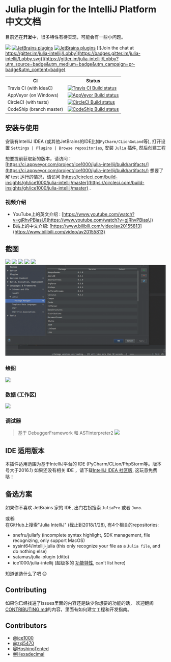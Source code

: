 # Julia plugin for the IntelliJ Platform 中文文档

目前还在**开发**中，很多特性有待实现，可能会有一些小问题。

[![](https://tinyurl.com/y9e4n2zh)](https://github.com/ice1000/julia-intellij)
[![JetBrains plugins](https://img.shields.io/jetbrains/plugin/v/10413-julia.svg)](https://plugins.jetbrains.com/plugin/10413-julia)
[![JetBrains plugins](https://img.shields.io/jetbrains/plugin/d/10413-julia.svg)](https://plugins.jetbrains.com/plugin/10413-julia)
[![Join the chat at https://gitter.im/julia-intellij/Lobby](https://badges.gitter.im/julia-intellij/Lobby.svg)](https://gitter.im/julia-intellij/Lobby?utm_source=badge&utm_medium=badge&utm_campaign=pr-badge&utm_content=badge)

<table>
  <tr>
    <th>CI</th>
    <th>Status</th>
  </tr>
  <tr>
    <td>Travis CI (with IdeaC)</td>
    <td><a href="https://travis-ci.org/ice1000/julia-intellij"><img src="https://travis-ci.org/ice1000/julia-intellij.svg" alt="Travis CI Build status"></a></td>
  </tr>
  <tr>
    <td>AppVeyor (on Windows)</td>
    <td><a href="https://ci.appveyor.com/project/ice1000/julia-intellij"><img src="https://ci.appveyor.com/api/projects/status/jboqu7yt2vhqpmfr?svg=true" alt="AppVeyor Build status"></a></td>
  </tr>
  <tr>
    <td>CircleCI (with tests)</td>
    <td><a href="https://circleci.com/gh/ice1000/julia-intellij"><img src="https://circleci.com/gh/ice1000/julia-intellij.svg?style=svg" alt="CircleCI Build status"></a></td>
  </tr>
  <tr>
    <td>CodeShip (branch master)</td>
    <td><a href="https://app.codeship.com/projects/270342"><img src="https://app.codeship.com/projects/4c89a940-ec81-0135-9688-6eaa099eb415/status?branch=master" alt="CodeShip Build status"></a></td>
  </tr>
</table>
<p>

## 安装与使用

安装有IntelliJ IDEA (或其他JetBrains的IDE比如`PyCharm/CLionGoLand`等),
打开设置 `Settings | Plugins | Browse repositories`,
安装 `Julia` 插件, 然后创建工程


想要提前获取新的版本，请访问：[https://ci.appveyor.com/project/ice1000/julia-intellij/build/artifacts/](https://ci.appveyor.com/project/ice1000/julia-intellij/build/artifacts/)
想要了解 test 运行的情况，请访问 [https://circleci.com/build-insights/gh/ice1000/julia-intellij/master](https://circleci.com/build-insights/gh/ice1000/julia-intellij/master) .

### 视频介绍

+ YouTube上的英文介绍 : [https://www.youtube.com/watch?v=gjRhvPBiasU](https://www.youtube.com/watch?v=gjRhvPBiasU)
+ B站上的中文介绍: [https://www.bilibili.com/video/av20155813](https://www.bilibili.com/video/av20155813)

## 截图 

![](https://plugins.jetbrains.com/files/10413/screenshot_17880.png)
![](https://plugins.jetbrains.com/files/10413/screenshot_17879.png)
![](https://plugins.jetbrains.com/files/10413/screenshot_17881.png)
![](https://plugins.jetbrains.com/files/10413/screenshot_17891.png)
![](https://plugins.jetbrains.com/files/10413/screenshot_17932.png)
![](https://github.com/zxj5470/julia-intellij-docs-cn/blob/master/screenshots/pkg-manager.gif?raw=true)
### 绘图
![](https://user-images.githubusercontent.com/20026798/49950430-c72f1780-ff32-11e8-8498-68ebcad8c4b5.gif)

### 数据 (工作区)
![](https://user-images.githubusercontent.com/20026798/50019689-91f7f780-000e-11e9-85ce-ab602cab6505.png)

### 调试器
> 基于 DebuggerFramework 和 ASTInterpreter2
![](https://user-images.githubusercontent.com/20026798/50418049-670a7080-0864-11e9-96cf-d0ebc5b26431.gif)

## IDE 适用版本

本插件适用范围为基于IntelliJ平台的 IDE (PyCharm/CLion/PhpStorm等。版本号大于2016.1)
如果还没有相关 IDE ，请下载[IntelliJ IDEA 社区版](https://www.jetbrains.com/idea/), 这玩意免费哒！

## 备选方案

如果你不喜欢 JetBrains 家的 IDE, 出门右拐搜索 `JuliaPro` 或者 `Juno`.

或者:<br/>
在GitHub上搜索"Julia IntelliJ" (截止到2018/1/28),
有4个相关的repositories:

+ snefru/juliafy (incomplete syntax highlight, SDK management, file recognizing, only support MacOS)
+ sysint64/intellij-julia (this only recognize your file as a `Julia file`, and do nothing else)
+ satamas/julia-plugin (ditto)
+ ice1000/julia-intellij (超级多的 [功能特性](https://julia-intellij.readthedocs.io/en/latest/Features.html), can't list here)

知道该选什么了吧 😉

## Contributing
如果你已经找遍了issues里面的内容还是缺少你想要的功能的话，
欢迎翻阅[CONTRIBUTING.md](./CONTRIBUTING.md)的内容，里面有如何建立工程和开发指南。

## Contributors

+ [@ice1000](https://github.com/ice1000)
+ [@zxj5470](https://github.com/zxj5470)
+ [@HoshinoTented](https://github.com/HoshinoTented)
+ [@Hexadecimal](https://github.com/Hexadecimaaal)
